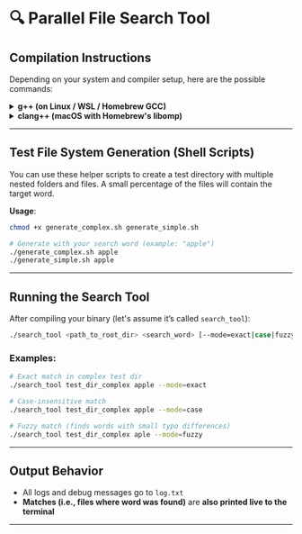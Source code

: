 # 🔍 Parallel File Search Tool

## Compilation Instructions

Depending on your system and compiler setup, here are the possible commands:

<details>
<summary><strong>g++ (on Linux / WSL / Homebrew GCC)</strong></summary>

```bash
# If using g++ with OpenMP support (like g++-14 from Homebrew):
g++-14 -std=c++17 -fopenmp search.cpp -o search_tool

# Without OpenMP (no parallelism):
g++ -std=c++17 search.cpp -o search_tool
```

</details>

<details>
<summary><strong>clang++ (macOS with Homebrew's libomp)</strong></summary>

```bash
# With OpenMP support using libomp
clang++ -std=c++17 \
  -I/opt/homebrew/opt/libomp/include \
  -L/opt/homebrew/opt/libomp/lib \
  -lomp -fopenmp \
  search.cpp -o search_tool
```

</details>

---

## Test File System Generation (Shell Scripts)

You can use these helper scripts to create a test directory with multiple nested folders and files. A small percentage of the files will contain the target word.


**Usage**:

```bash
chmod +x generate_complex.sh generate_simple.sh

# Generate with your search word (example: "apple")
./generate_complex.sh apple
./generate_simple.sh apple
```

---

## Running the Search Tool

After compiling your binary (let's assume it’s called `search_tool`):

```bash
./search_tool <path_to_root_dir> <search_word> [--mode=exact|case|fuzzy]
```

### Examples:

```bash
# Exact match in complex test dir
./search_tool test_dir_complex apple --mode=exact

# Case-insensitive match
./search_tool test_dir_complex apple --mode=case

# Fuzzy match (finds words with small typo differences)
./search_tool test_dir_complex aple --mode=fuzzy
```

---

## Output Behavior

- All logs and debug messages go to `log.txt`
- **Matches (i.e., files where word was found)** are **also printed live to the terminal**

---